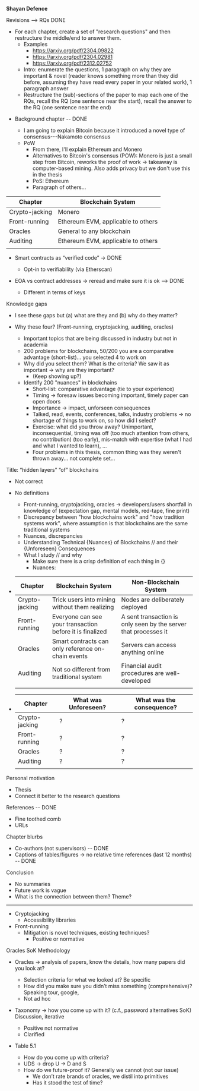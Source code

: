 **Shayan Defence**



Revisions
--> RQs DONE
* For each chapter, create a set of "research questions" and then restructure the middle/end to answer them. 
  * Examples
    * https://arxiv.org/pdf/2304.09822
    * https://arxiv.org/pdf/2304.02981
    * https://arxiv.org/pdf/2312.02752
  * Intro: enumerate the questions, 1 paragraph on why they are important & novel (reader knows something more than they did before, assuming they have read every paper in your related work), 1 paragraph answer
  * Restructure the (sub)-sections of the paper to map each one of the RQs, recall the RQ (one sentence near the start), recall the answer to the RQ (one sentence near the end)

- Background chapter -- DONE

  - I am going to explain Bitcoin because it introduced a novel type of consensus---Nakamoto consensus
  - PoW
    - From there, I'll explain Ethereum and Monero
    - Alternatives to Bitcoin's consensus (POW): Monero is just a small step from Bitcoin, reworks the proof of work -> takeaway is computer-based mining. Also adds privacy but we don't use this in the thesis
    - PoS: Ethereum
    - Paragraph of others...

| Chapter        | Blockchain System                  |
| -------------- | ---------------------------------- |
| Crypto-jacking | Monero                             |
| Front-running  | Ethereum EVM, applicable to others |
| Oracles        | General to any blockchain          |
| Auditing       | Ethereum EVM, applicable to others |
|                |                                    |

- Smart contracts as “verified code” -> DONE
  - Opt-in to verifiability (via Etherscan)

  

- EOA vs contract addresses -> reread and make sure it is ok --> DONE
  - Different in terms of keys



Knowledge gaps

- I see these gaps but (a) what are they and (b) why do they matter?

- Why these four? (Front-running, cryptojacking, auditing, oracles)
  - Important topics that are being discussed in industry but not in academia
  - 200 problems for blockchains, 50/200 you are a comparative advantage (short-list)… you selected 4 to work on
  - Why did you select them? What is the criteria? We saw it as important -> why are they important? 
    - (Keep showing up?)
  - Identify 200 "nuances" in blockchains
    - Short-list: comparative advantage (tie to your experience)
    - Timing -> foresaw issues becoming important, timely paper can open doors
    - Importance -> impact, unforseen consequences
    - Talked, read, events, conferences, talks, industry problems -> no shortage of things to work on, so how did I select?
    - Exercise: what did you throw away? Unimportant, inconsequential, timing was off (too much attention from others, no contribution) (too early), mis-match with expertise (what I had and what I wanted to learn), ...
    - Four problems in this thesis, common thing was they weren't thrown away... not complete set...



Title: “hidden layers” “of” blockchains

- Not correct

- No definitions
  - Front-running, cryptojacking, oracles -> developers/users shortfall in knowledge of (expectation gap, mental models, red-tape, fine print)
  - Discrepancy between "how blockchains work" and "how tradition systems work", where assumption is that blockchains are the same traditional systems
  - Nuances, discrepancies

  * Understanding Technical {Nuances} of Blockchains // and their {Unforeseen} Consequences
  * What I study // and why
    * Make sure there is a crisp definition of each thing in {}
    * Nuances:
  
- | Chapter        | Blockchain System                                        | Non-Blockchain System                                        |
  | -------------- | -------------------------------------------------------- | ------------------------------------------------------------ |
  | Crypto-jacking | Trick users into mining without them realizing           | Nodes are deliberately deployed                              |
  | Front-running  | Everyone can see your transaction before it is finalized | A sent transaction is only seen by the server that processes it |
  | Oracles        | Smart contracts can only reference on-chain events       | Servers can access anything online                           |
  | Auditing       | Not so different from traditional system                 | Financial audit procedures are well-developed                |
  |                |                                                          |                                                              |

- | Chapter        | What was Unforeseen? | What was the consequence? |
  | -------------- | -------------------- | ------------------------- |
  | Crypto-jacking | ?                    | ?                         |
  | Front-running  | ?                    | ?                         |
  | Oracles        | ?                    | ?                         |
  | Auditing       | ?                    | ?                         |
  |                |                      |                           |



Personal motivation
- Thesis
- Connect it better to the research questions



References -- DONE
- Fine toothed comb
- URLs



Chapter blurbs
- Co-authors (not supervisors) -- DONE
- Captions of tables/figures -> no relative time references (last 12 months) -- DONE

 

Conclusion
- No summaries
- Future work is vague
- What is the connection between them? Theme?









---



- Cryptojacking
  - Accessibility libraries
- Front-running
  - Mitigation is novel techniques, existing techniques?
    - Positive or normative



Oracles SoK Methodology

- Oracles -> analysis of papers, know the details, how many papers did you look at?
  - Selection criteria for what we looked at? Be specific
  - How did you make sure you didn’t miss something (comprehensive)? Speaking tour, google, 
  - Not ad hoc

- Taxonomy -> how you come up with it? (c.f., password alternatives SoK) Discussion, iterative 
  - Positive not normative
  - Clarified 

- Table 5.1
  - How do you come up with criteria?
  - UDS -> drop U -> D and S
  - How do we future-proof it? Generally we cannot (not our issue)
    - We don’t rate brands of oracles, we distil into primitives
    - Has it stood the test of time?

  



